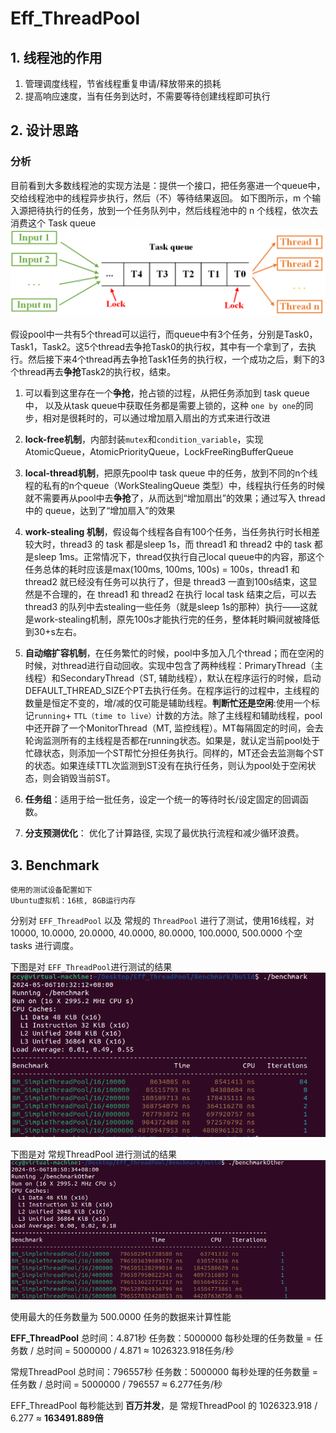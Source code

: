 # Eff_ThreadPool


## 1. 线程池的作用

1. 管理调度线程，节省线程重复申请/释放带来的损耗
2. 提高响应速度，当有任务到达时，不需要等待创建线程即可执行

## 2. 设计思路
### 分析
目前看到大多数线程池的实现方法是：提供一个接口，把任务塞进一个queue中，交给线程池中的线程异步执行，然后（不）等待结果返回。
如下图所示，m 个输入源把待执行的任务，放到一个任务队列中，然后线程池中的 n 个线程，依次去消费这个 Task queue
![simple thread pool](./Doc/image-1.png)

假设pool中一共有5个thread可以运行，而queue中有3个任务，分别是Task0，Task1，Task2。这5个thread去争抢Task0的执行权，其中有一个拿到了，去执行。然后接下来4个thread再去争抢Task1任务的执行权，一个成功之后，剩下的3个thread再去**争抢**Task2的执行权，结束。

1. 可以看到这里存在一个**争抢**，抢占锁的过程，从把任务添加到 task queue中， 以及从task queue中获取任务都是需要上锁的，这种 `one by one`的同步，相对是很耗时的，可以通过增加扇入扇出的方式来进行改进 

2. **lock-free机制**，内部封装`mutex`和`condition_variable`，实现AtomicQueue，AtomicPriorityQueue，LockFreeRingBufferQueue 
3. **local-thread机制**，把原先pool中 task queue 中的任务，放到不同的n个线程的私有的n个queue（WorkStealingQueue 类型）中，线程执行任务的时候就不需要再从pool中去**争抢**了，从而达到“增加扇出”的效果；通过写入 thread 中的 queue，达到了“增加扇入”的效果
4. **work-stealing 机制**，假设每个线程各自有100个任务，当任务执行时长相差较大时，thread3 的 task 都是sleep 1s，而 thread1 和 thread2 中的 task 都是sleep 1ms。正常情况下，thread仅执行自己local queue中的内容，那这个任务总体的耗时应该是max(100ms, 100ms, 100s) = 100s，thread1 和 thread2 就已经没有任务可以执行了，但是 thread3 一直到100s结束，这显然是不合理的，在 thread1 和 thread2 在执行 local task 结束之后，可以去 thread3 的队列中去stealing一些任务（就是sleep 1s的那种）执行——这就是work-stealing机制，原先100s才能执行完的任务，整体耗时瞬间就被降低到30+s左右。
5. **自动缩扩容机制**，在任务繁忙的时候，pool中多加入几个thread；而在空闲的时候，对thread进行自动回收。实现中包含了两种线程：PrimaryThread（主线程）和SecondaryThread（ST, 辅助线程），默认在程序运行的时候，启动DEFAULT_THREAD_SIZE个PT去执行任务。在程序运行的过程中，主线程的数量是恒定不变的，增/减的仅可能是辅助线程。**判断忙还是空闲**:使用一个标记`running`+ `TTL（time to live）`计数的方法。除了主线程和辅助线程，pool中还开辟了一个MonitorThread（MT, 监控线程）。MT每隔固定的时间，会去轮询监测所有的主线程是否都在running状态。如果是，就认定当前pool处于忙碌状态，则添加一个ST帮忙分担任务执行。同样的，MT还会去监测每个ST的状态。如果连续TTL次监测到ST没有在执行任务，则认为pool处于空闲状态，则会销毁当前ST。
6. **任务组**：适用于给一批任务，设定一个统一的等待时长/设定固定的回调函数。
7. **分支预测优化**： 优化了计算路径, 实现了最优执行流程和减少循环浪费。

## 3. Benchmark
    使用的测试设备配置如下
    Ubuntu虚拟机：16核, 8GB运行内存

分别对 `EFF_ThreadPool` 以及 常规的 `ThreadPool` 进行了测试，使用16线程，对 10000, 10.0000, 20.0000, 40.0000, 80.0000, 100.0000, 500.0000 个空 tasks 进行调度。

下图是对 `EFF_ThreadPool`进行测试的结果
![EFF_ThreadPool](./Doc/benchmarkTestEFF.png)


下图是对 常规ThreadPool 进行测试的结果
![ThreadPool](./Doc/benchmarkTestOther.png)


使用最大的任务数量为 500.0000 任务的数据来计算性能

**EFF_ThreadPool**
总时间：4.871秒
任务数：5000000
每秒处理的任务数量 = 任务数 / 总时间 = 5000000 / 4.871 ≈ 1026323.918任务/秒


常规ThreadPool
总时间：796557秒
任务数：5000000
每秒处理的任务数量 = 任务数 / 总时间 = 5000000 / 796557 ≈ 6.277任务/秒

EFF_ThreadPool 每秒能达到 **百万并发**，是 常规ThreadPool 的 1026323.918 / 6.277 ≈ **163491.889倍**
